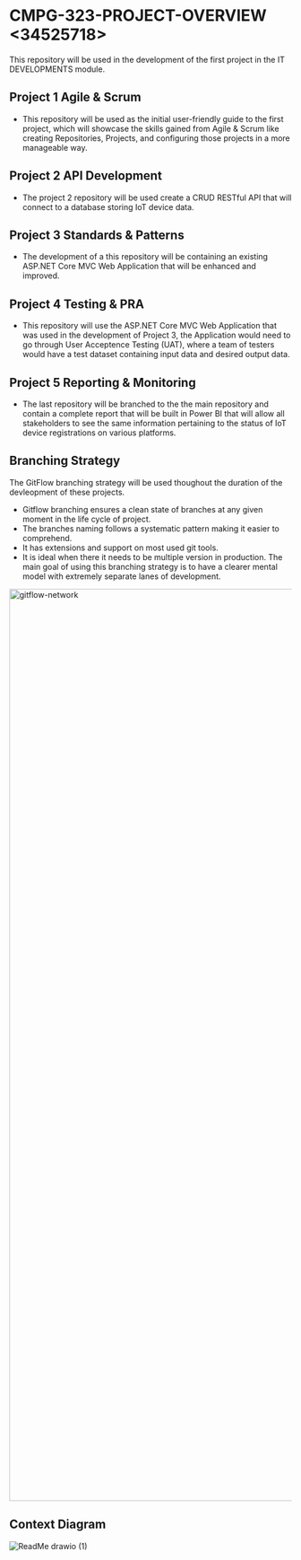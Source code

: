 # CMPG-323-PROJECT-OVERVIEW <34525718>
This repository will be used in the development of the first project in the IT DEVELOPMENTS module.

## Project 1 Agile & Scrum
- This repository will be used as the initial user-friendly guide to the first project, which will showcase the skills gained from Agile & Scrum like creating Repositories, Projects, and configuring those projects in a more manageable way.

## Project 2 API Development
- The project 2 repository will be used create a CRUD RESTful API that will connect to a database storing IoT device data.

## Project 3 Standards & Patterns
- The development of a this repository will be containing an existing ASP.NET Core MVC Web Application that will be enhanced and improved.

## Project 4 Testing & PRA
- This repository will use the ASP.NET Core MVC Web Application that was used in the development of Project 3, the Application would need to go through User Acceptence Testing (UAT), where a team of testers would have a test dataset containing input data and desired output data.

## Project 5 Reporting & Monitoring
- The last repository will be branched to the the main repository and contain a complete report that will be built in Power BI that will allow all stakeholders to see the same information pertaining to the status of IoT device registrations on various platforms.

## Branching Strategy
The GitFlow branching strategy will be used thoughout the duration of the devleopment of these projects.
 - Gitflow branching ensures a clean state of branches at any given moment in the life cycle of project.
 - The branches naming follows a systematic pattern making it easier to comprehend.
 - It has extensions and support on most used git tools.
 - It is ideal when there it needs to be multiple version in production.
The main goal of  using this branching strategy is to have a clearer mental model with extremely separate lanes of development.

<img width="1626" alt="gitflow-network" src="https://user-images.githubusercontent.com/88317016/185258535-c2b69e3a-acf0-4d97-a93e-9cc17b32a57c.png">

## Context Diagram

![ReadMe drawio (1)](https://user-images.githubusercontent.com/88317016/185161970-096c0822-f2c5-4b57-8663-0f1ac203f39b.png)

